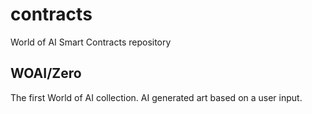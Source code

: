 # contracts
World of AI Smart Contracts repository

## WOAI/Zero
The first World of AI collection. AI generated art based on a user input.
